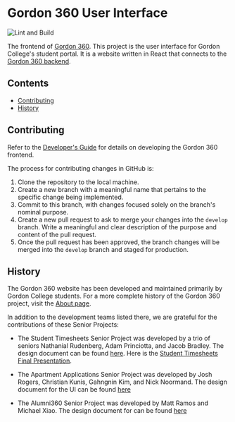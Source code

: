 # Gordon 360 User Interface

![Lint and Build](https://github.com/gordon-cs/gordon-360-ui/workflows/Lint%20and%20Build/badge.svg)

The frontend of [Gordon 360](https://360.gordon.edu). This project is the user interface for Gordon College's student portal. It is a website written in React that connects to the [Gordon 360 backend](https://github.com/gordon-cs/gordon-360-api).

## Contents

- [Contributing](#contributing)
- [History](#history)

## Contributing

Refer to the [Developer's Guide](docs/Developer's%20Guide.md) for details on developing the Gordon 360 frontend.

The process for contributing changes in GitHub is:

1. Clone the repository to the local machine.
2. Create a new branch with a meaningful name that pertains to the specific change being implemented.
3. Commit to this branch, with changes focused solely on the branch's nominal purpose.
4. Create a new pull request to ask to merge your changes into the `develop` branch. Write a meaningful and clear description of the purpose and content of the pull request.
5. Once the pull request has been approved, the branch changes will be merged into the `develop` branch and staged for production.

## History

The Gordon 360 website has been developed and maintained primarily by Gordon College students. For a more complete history of the Gordon 360 project, visit the [About page](https://360.gordon.edu/about).

In addition to the development teams listed there, we are grateful for the contributions of these Senior Projects:

- The Student Timesheets Senior Project was developed by a trio of seniors Nathanial Rudenberg, Adam Princiotta, and Jacob Bradley. The design document can be found [here](https://docs.google.com/document/d/1CepyCiMzBXQVM--JwKKstniU_H1TodzxHLuCqcHxLjk/edit?usp=sharing). Here is the [Student Timesheets Final Presentation](https://docs.google.com/presentation/d/162V-DLuaEUyHDS2Diu09k5f4Tpo2iuoMtIDUyowa7eQ/edit?usp=sharing).

- The Apartment Applications Senior Project was developed by Josh Rogers, Christian Kunis, Gahngnin Kim, and Nick Noormand. The design document for the UI can be found [here](https://docs.google.com/document/d/16gvjNApyNMJbqjnwv2DSP0EvY4JJdjVZZAiST3MAZEo/edit?usp=sharing)

- The Alumni360 Senior Project was developed by Matt Ramos and Michael Xiao. The design document for can be found [here](https://docs.google.com/document/d/1RkuCMTEBg53MKo1uvn_4fjY7E4BeNGBRwsLo1TNAx5U/edit?usp=sharing)
